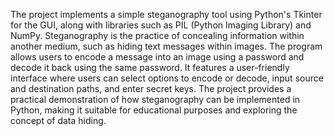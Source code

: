 The project implements a simple steganography tool using Python's Tkinter for the GUI, along with libraries such as PIL (Python Imaging Library) and NumPy. Steganography is the practice of concealing information within another medium, such as hiding text messages within images. The program allows users to encode a message into an image using a password and decode it back using the same password. It features a user-friendly interface where users can select options to encode or decode, input source and destination paths, and enter secret keys. The project provides a practical demonstration of how steganography can be implemented in Python, making it suitable for educational purposes and exploring the concept of data hiding.
